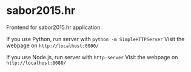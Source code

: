 sabor2015.hr
================

Frontend for sabor2015.hr application.

If you use Python, run server with `python -m SimpleHTTPServer`
Visit the webpage on `http://localhost:8000/`

If you use Node.js, run server with `http-server`
Visit the webpage on `http://localhost:8080/`
